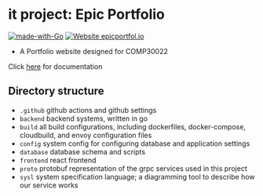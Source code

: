 # it project: Epic Portfolio
[![made-with-Go](https://img.shields.io/badge/Made%20with-Go-1f425f.svg)](http://golang.org) [![Website epicportfol.io](https://img.shields.io/website-up-down-green-red/http/epicportfol.io)](http://epicportfol.io)


- A Portfolio website designed for COMP30022

Click [here](https://github.com/joshcarp/it-project/wiki) for documentation

## Directory structure

- `.github` github actions and github settings
- `backend` backend systems, written in go
- `build` all build configurations, including dockerfiles, docker-compose, cloudbuild, and envoy configuration files
- `config` system config for configuring database and application settings
- `database` database schema and scripts
- `frontend` react frontend
- `proto` protobuf representation of the grpc services used in this project
- `sysl` system specification language; a diagramming tool to describe how our service works 

